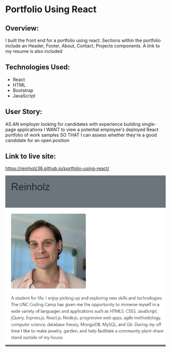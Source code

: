 # Portfolio Using React

## Overview:

I built the front end for a portfolio using react. Sections within the portfolio include an Header, Footer, About, Contact, Projects components. A link to my resume is also included 

## Technologies Used:

* React
* HTML
* Bootstrap
* JavaScript

## User Story:

AS AN employer looking for candidates with experience building single-page applications
I WANT to view a potential employee's deployed React portfolio of work samples
SO THAT I can assess whether they're a good candidate for an open position


## Link to live site:

https://reinholz36.github.io/portfolio-using-react/

<a href="https://reinholz36.github.io/portfolio-using-react">
<img src="./src/assets/images/Portfolioreadme.png" alt="React Portfolio" page title">
</a>


